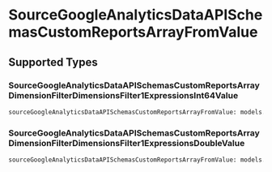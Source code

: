 # SourceGoogleAnalyticsDataAPISchemasCustomReportsArrayFromValue


## Supported Types

### SourceGoogleAnalyticsDataAPISchemasCustomReportsArrayDimensionFilterDimensionsFilter1ExpressionsInt64Value

```python
sourceGoogleAnalyticsDataAPISchemasCustomReportsArrayFromValue: models.SourceGoogleAnalyticsDataAPISchemasCustomReportsArrayDimensionFilterDimensionsFilter1ExpressionsInt64Value = /* values here */
```

### SourceGoogleAnalyticsDataAPISchemasCustomReportsArrayDimensionFilterDimensionsFilter1ExpressionsDoubleValue

```python
sourceGoogleAnalyticsDataAPISchemasCustomReportsArrayFromValue: models.SourceGoogleAnalyticsDataAPISchemasCustomReportsArrayDimensionFilterDimensionsFilter1ExpressionsDoubleValue = /* values here */
```

